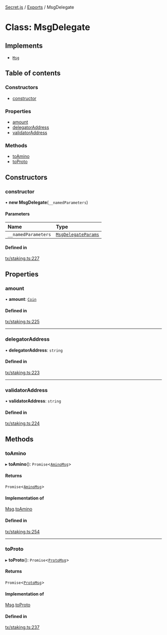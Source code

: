 [Secret.js](../README.md) / [Exports](../modules.md) / MsgDelegate

# Class: MsgDelegate

## Implements

- [`Msg`](../interfaces/Msg.md)

## Table of contents

### Constructors

- [constructor](MsgDelegate.md#constructor)

### Properties

- [amount](MsgDelegate.md#amount)
- [delegatorAddress](MsgDelegate.md#delegatoraddress)
- [validatorAddress](MsgDelegate.md#validatoraddress)

### Methods

- [toAmino](MsgDelegate.md#toamino)
- [toProto](MsgDelegate.md#toproto)

## Constructors

### constructor

• **new MsgDelegate**(`__namedParameters`)

#### Parameters

| Name | Type |
| :------ | :------ |
| `__namedParameters` | [`MsgDelegateParams`](../modules.md#msgdelegateparams) |

#### Defined in

[tx/staking.ts:227](https://github.com/scrtlabs/secret.js/blob/839fe3d/src/tx/staking.ts#L227)

## Properties

### amount

• **amount**: [`Coin`](../interfaces/Coin.md)

#### Defined in

[tx/staking.ts:225](https://github.com/scrtlabs/secret.js/blob/839fe3d/src/tx/staking.ts#L225)

___

### delegatorAddress

• **delegatorAddress**: `string`

#### Defined in

[tx/staking.ts:223](https://github.com/scrtlabs/secret.js/blob/839fe3d/src/tx/staking.ts#L223)

___

### validatorAddress

• **validatorAddress**: `string`

#### Defined in

[tx/staking.ts:224](https://github.com/scrtlabs/secret.js/blob/839fe3d/src/tx/staking.ts#L224)

## Methods

### toAmino

▸ **toAmino**(): `Promise`<[`AminoMsg`](../modules.md#aminomsg)\>

#### Returns

`Promise`<[`AminoMsg`](../modules.md#aminomsg)\>

#### Implementation of

[Msg](../interfaces/Msg.md).[toAmino](../interfaces/Msg.md#toamino)

#### Defined in

[tx/staking.ts:254](https://github.com/scrtlabs/secret.js/blob/839fe3d/src/tx/staking.ts#L254)

___

### toProto

▸ **toProto**(): `Promise`<[`ProtoMsg`](../interfaces/ProtoMsg.md)\>

#### Returns

`Promise`<[`ProtoMsg`](../interfaces/ProtoMsg.md)\>

#### Implementation of

[Msg](../interfaces/Msg.md).[toProto](../interfaces/Msg.md#toproto)

#### Defined in

[tx/staking.ts:237](https://github.com/scrtlabs/secret.js/blob/839fe3d/src/tx/staking.ts#L237)
